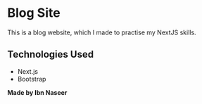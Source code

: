 # Blog Site

This is a blog website, which I made to practise my NextJS skills.

## Technologies Used

- Next.js
- Bootstrap

**Made by Ibn Naseer**
